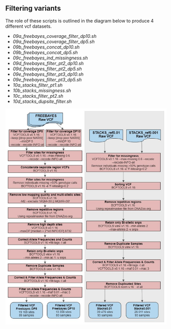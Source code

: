 ## Filtering variants

The role of these scripts is outlined in the diagram below to produce 4 different vcf datasets.

- *09a_freebayes_coverage_filter_dp10.sh*	
- *09a_freebayes_coverage_filter_dp5.sh*	
- *09b_freebayes_concat_dp10.sh*	
- *09b_freebayes_concat_dp5.sh*	
- *09c_freebayes_ind_missingness.sh*	
- *09d_freebayes_filter_pt2_dp10.sh*	
- *09d_freebayes_filter_pt2_dp5.sh*	
- *09e_freebayes_filter_pt3_dp10.sh*	
- *09e_freebayes_filter_pt3_dp5.sh*	
- *10a_stacks_filter_pt1.sh*	
- *10b_stacks_missingness.sh*	
- *10c_stacks_filter_pt2.sh*	
- *10d_stacks_dupsite_filter.sh*

![Variant_Filtration](https://github.com/carlacrossman/NARW_ddRAD_InbreedingDepression/blob/main/scripts/filtering_variants/ddRAD_variant_filtration_streamlined.jpg)